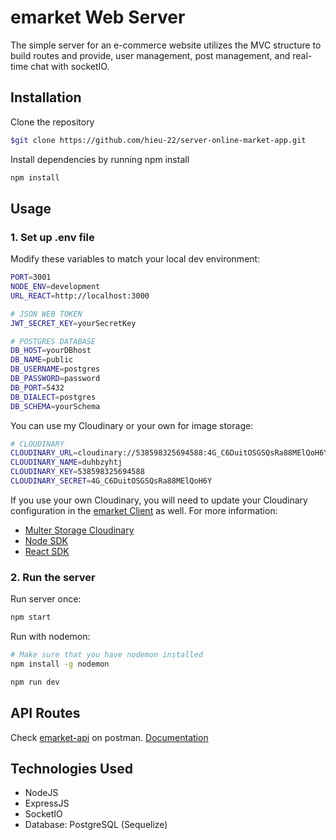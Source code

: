 # emarket Web Server
The simple server for an e-commerce website utilizes the MVC structure to build routes and provide, user management, post management, and real-time chat with socketIO.
## Installation
Clone the repository
```sh
$git clone https://github.com/hieu-22/server-online-market-app.git
```
Install dependencies by running npm install
```sh
npm install
```
## Usage
### 1. Set up .env file
Modify these variables to match your local dev environment:
```sh
PORT=3001
NODE_ENV=development
URL_REACT=http://localhost:3000

# JSON WEB TOKEN
JWT_SECRET_KEY=yourSecretKey

# POSTGRES DATABASE
DB_HOST=yourDBhost
DB_NAME=public
DB_USERNAME=postgres
DB_PASSWORD=password
DB_PORT=5432
DB_DIALECT=postgres
DB_SCHEMA=yourSchema
```
You can use my Cloudinary or your own for image storage:
```sh
# CLOUDINARY
CLOUDINARY_URL=cloudinary://538598325694588:4G_C6DuitOSGSQsRa88MElQoH6Y@duhbzyhtj
CLOUDINARY_NAME=duhbzyhtj
CLOUDINARY_KEY=538598325694588
CLOUDINARY_SECRET=4G_C6DuitOSGSQsRa88MElQoH6Y
```
If you use your own Cloudinary, you will need to update your Cloudinary configuration in the [emarket Client](https://github.com/hieu-22/client-online-market-app) as well.
For more information:
- [Multer Storage Cloudinary](https://www.npmjs.com/package/multer-storage-cloudinary)
- [Node SDK](https://cloudinary.com/documentation/node_quickstart)
- [React SDK](https://cloudinary.com/documentation/react_integration)

### 2. Run the server
Run server once:
```sh
npm start
```
Run with nodemon:
```sh
# Make sure that you have nodemon installed
npm install -g nodemon
```
```sh
npm run dev
```
## API Routes
Check [emarket-api](https://www.postman.com/maintenance-saganist-21460907/workspace/nmhieu191/collection/25292509-97a03a47-f4a0-4cdb-9dc3-94e6f1a8bb1c?action=share&creator=25292509) on postman.
[Documentation](https://www.postman.com/maintenance-saganist-21460907/workspace/nmhieu191/documentation/25292509-97a03a47-f4a0-4cdb-9dc3-94e6f1a8bb1c) 

## Technologies Used
- NodeJS
- ExpressJS
- SocketIO
- Database: PostgreSQL (Sequelize)
